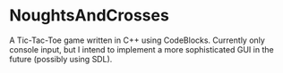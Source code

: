 # NoughtsAndCrosses
A Tic-Tac-Toe game written in C++ using CodeBlocks. Currently only console input, but I intend to implement a more sophisticated GUI in the future (possibly using SDL).
